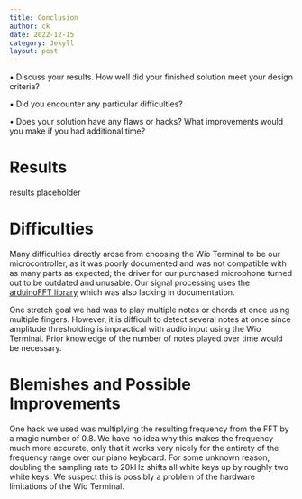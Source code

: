 ```yaml
---
title: Conclusion
author: ck
date: 2022-12-15
category: Jekyll
layout: post
---
```


• Discuss your results. How well did your finished solution meet your design criteria?

• Did you encounter any particular difficulties?

• Does your solution have any flaws or hacks? What improvements would you make if you had
additional time?

# Results

results placeholder

# Difficulties

Many difficulties directly arose from choosing the Wio Terminal to be our microcontroller, as it was poorly documented and was not compatible with as many parts as expected; the driver for our purchased microphone turned out to be outdated and unusable. Our signal processing uses the [arduinoFFT library](https://www.arduino.cc/reference/en/libraries/arduinofft/) which was also lacking in documentation.

One stretch goal we had was to play multiple notes or chords at once using multiple fingers. However, it is difficult to detect several notes at once since amplitude thresholding is impractical with audio input using the Wio Terminal. Prior knowledge of the number of notes played over time would be necessary.

# Blemishes and Possible Improvements

One hack we used was multiplying the resulting frequency from the FFT by a magic number of 0.8. We have no idea why this makes the frequency much more accurate, only that it works very nicely for the entirety of the frequency range over our piano keyboard. For some unknown reason, doubling the sampling rate to 20kHz shifts all white keys up by roughly two white keys. We suspect this is possibly a problem of the hardware limitations of the Wio Terminal.

